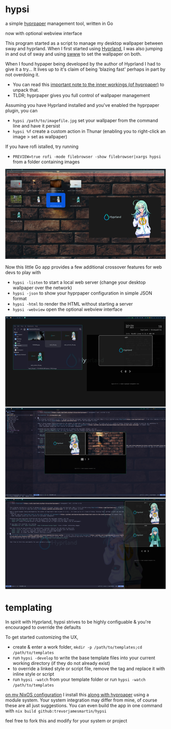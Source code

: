 # hypsi
a simple [hyprpaper](https://wiki.hyprland.org/Hypr-Ecosystem/hyprpaper/) management tool, written in Go

now with optional webview interface

This program started as a script to manage my desktop wallpaper between sway and hyprland. When I first started using [Hyprland](https://www.hyprland.org/), I was also jumping in and out of sway and using [swww](https://github.com/LGFae/swww) to set the wallpaper on both.

When I found hypaper being developed by the author of Hyprland I had to give it a try... It lives up to it's claim of being 'blazing fast' perhaps in part by not overdoing it.
- You can read this [important note to the inner workings (of hyprpaper)](https://github.com/hyprwm/hyprpaper#important-note-to-the-inner-workings) to unpack that.
- TLDR; hyprpaper gives you full control of wallpaper management

Assuming you have Hyprland installed and you've enabled the hyprpaper plugin, you can
- `hypsi /path/to/imagefile.jpg` set your wallpaper from the command line and have it persist
- `hypsi %f` create a custom action in Thunar (enabling you to right-click an image > set as wallpaper)

If you have rofi istalled, try running
- `PREVIEW=true rofi -mode filebrowser -show filebrowser|xargs hypsi` from a folder containing images

![rofi integration](./rofi-integration.jpg)

Now this little Go app provides a few additional crossover features for web devs to play with
- `hypsi -listen` to start a local web server (change your desktop wallpaper over the network)
- `hypsi -json` to show your hyprpaper configuration in simple JSON format
- `hypsi -html` to render the HTML without starting a server
- `hypsi -webview` open the optional webview interface

![screenshot 3](./screenshot3.jpg)
![screenshot 2](./screenshot2.jpg)
![screenshot 1](./screenshot1.jpg)

# templating

In spirit with Hyprland, hypsi strives to be highly configuable & you're encouraged to override the defaults

To get started customizing the UX,
- create & enter a work folder, `mkdir -p /path/to/templates;cd /path/to/templates`
- run `hypsi -develop` to write the base template files into your current working directory (if they do not already exist)
- to override a linked style or script file, remove the tag and replace it with inline style or script
- run `hypsi -watch` from your template folder or run `hypsi -watch /path/to/templates`

[on my NixOS configuration](https://github.com/trevorjamesmartin/nixos-config) I install this [along with hyprpaper](https://github.com/trevorjamesmartin/nixos-config/tree/main/nixos/modules/home-manager/hyprpaper) using a module system. Your system integration may differ from mine, of course these are all just suggestions. You can even build the app in one command with `nix build github:trevorjamesmartin/hypsi`


feel free to fork this and modify for your system or project
